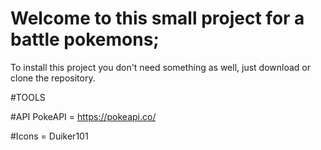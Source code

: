 # Welcome to this small project for a battle pokemons;

To install this project you don't need something as well, just download or clone the repository.

#TOOLS

#API PokeAPI = https://pokeapi.co/

#Icons = Duiker101
